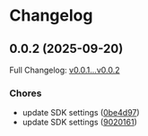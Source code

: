 # Changelog

## 0.0.2 (2025-09-20)

Full Changelog: [v0.0.1...v0.0.2](https://github.com/saif-at-scalekit/scalekit-demo-python/compare/v0.0.1...v0.0.2)

### Chores

* update SDK settings ([0be4d97](https://github.com/saif-at-scalekit/scalekit-demo-python/commit/0be4d97b6d598844d542f303bd171c5ae51f48d1))
* update SDK settings ([9020161](https://github.com/saif-at-scalekit/scalekit-demo-python/commit/902016190642e563a6b0c9139291d5e39ae2b44d))

